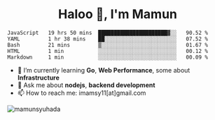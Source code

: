 <h1 align="center">Haloo 👋, I'm Mamun</h1>


<!--START_SECTION:waka-->
```text
JavaScript   19 hrs 50 mins  ██████████████████████▓░░   90.52 % 
YAML         1 hr 38 mins    ██░░░░░░░░░░░░░░░░░░░░░░░   07.52 % 
Bash         21 mins         ▒░░░░░░░░░░░░░░░░░░░░░░░░   01.67 % 
HTML         1 min           ░░░░░░░░░░░░░░░░░░░░░░░░░   00.12 % 
Markdown     1 min           ░░░░░░░░░░░░░░░░░░░░░░░░░   00.09 % 
```
<!--END_SECTION:waka-->

- 🌱 I’m currently learning **Go**, **Web Performance**, some about **Infrastructure**
- 💬 Ask me about **nodejs**, **backend development**
- 📫 How to reach me: imamsy11[at]gmail.com

<p align="left"> <img src="https://komarev.com/ghpvc/?username=mamunsyuhada" alt="mamunsyuhada" /> </p>
